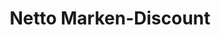 ---
title: "Netto Marken-Discount"
url: /riegel-am-kaiserstuhl/netto-marken-discount/
shop: Supermarkt
---